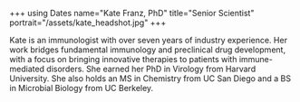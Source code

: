 +++
using Dates
name="Kate Franz, PhD"
title="Senior Scientist"
portrait="/assets/kate_headshot.jpg"
+++

Kate is an immunologist with over seven years of industry experience.
Her work bridges fundamental immunology and preclinical drug development,
with a focus on bringing innovative therapies to patients with immune-mediated disorders.
She earned her PhD in Virology from Harvard University.
She also holds an MS in Chemistry from UC San Diego and a BS in Microbial Biology from UC Berkeley.
